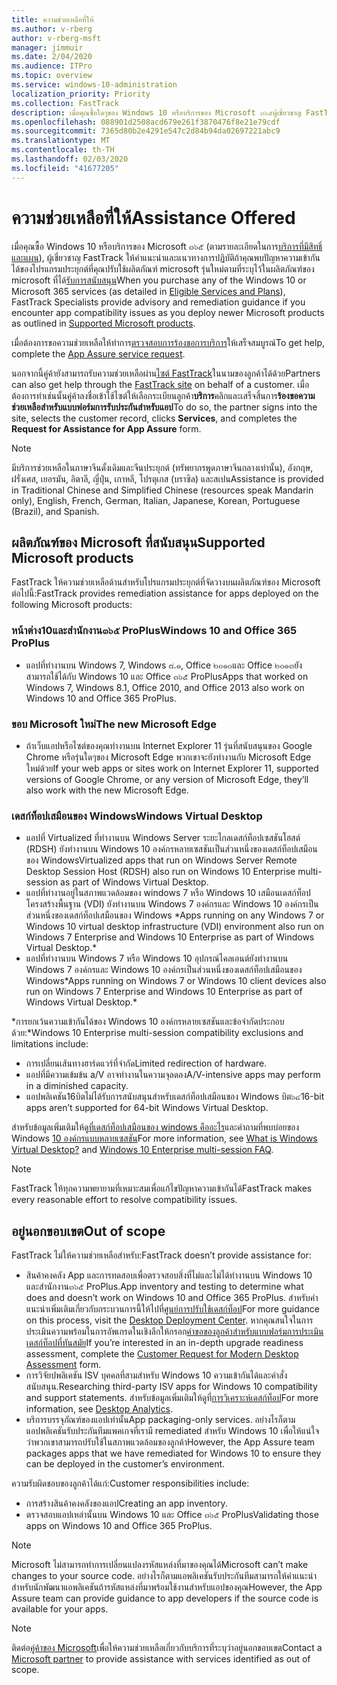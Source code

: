 ```yaml
---
title: ความช่วยเหลือที่ให้
ms.author: v-rberg
author: v-rberg-msft
manager: jimmuir
ms.date: 2/04/2020
ms.audience: ITPro
ms.topic: overview
ms.service: windows-10-administration
localization_priority: Priority
ms.collection: FastTrack
description: เมื่อคุณซื้อใดๆของ Windows 10 หรือบริการของ Microsoft ๓๖๕ผู้เชี่ยวชาญ FastTrack ให้คำแนะนำและแนวทางในการปรับใช้ Windows 10 และ Office ๓๖๕ ProPlus และอยู่ทันสมัยโดยไม่มีค่าใช้จ่ายเพิ่มเติม (มีการสมัครสมาชิกที่มีสิทธิ์)
ms.openlocfilehash: 088901d2508acd679e261f3870476f8e21e79cdf
ms.sourcegitcommit: 7365d80b2e4291e547c2d84b94da02697221abc9
ms.translationtype: MT
ms.contentlocale: th-TH
ms.lasthandoff: 02/03/2020
ms.locfileid: "41677205"
---
```

# <a name="assistance-offered"></a><span data-ttu-id="a4ff6-103">ความช่วยเหลือที่ให้</span><span class="sxs-lookup"><span data-stu-id="a4ff6-103">Assistance Offered</span></span>  

<span data-ttu-id="a4ff6-104">เมื่อคุณซื้อ Windows 10 หรือบริการของ Microsoft ๓๖๕ (ตามรายละเอียดในการ[บริการที่มีสิทธิ์และแผน](M365-eligible-services-and-plans.md)), ผู้เชี่ยวชาญ FastTrack ให้คำแนะนำและแนวทางการปฏิบัติถ้าคุณพบปัญหาความเข้ากันได้ของโปรแกรมประยุกต์ที่คุณปรับใช้ผลิตภัณฑ์ microsoft รุ่นใหม่ตามที่ระบุไว้ในผลิตภัณฑ์ของ microsoft ที่ได้[รับการสนับสนุน](#supported-microsoft-products)</span><span class="sxs-lookup"><span data-stu-id="a4ff6-104">When you purchase any of the Windows 10 or Microsoft 365 services (as detailed in [Eligible Services and Plans](M365-eligible-services-and-plans.md)), FastTrack Specialists provide advisory and remediation guidance if you encounter app compatibility issues as you deploy newer Microsoft products as outlined in [Supported Microsoft products](#supported-microsoft-products).</span></span>

<span data-ttu-id="a4ff6-105">เมื่อต้องการขอความช่วยเหลือให้ทำการ[ตรวจสอบการร้องขอการบริการ](https://go.microsoft.com/fwlink/?linkid=2022721)ให้เสร็จสมบูรณ์</span><span class="sxs-lookup"><span data-stu-id="a4ff6-105">To get help, complete the [App Assure service request](https://go.microsoft.com/fwlink/?linkid=2022721).</span></span>

<span data-ttu-id="a4ff6-106">นอกจากนี้คู่ค้ายังสามารถรับความช่วยเหลือผ่าน[ไซต์ FastTrack](https://go.microsoft.com/fwlink/?linkid=780698)ในนามของลูกค้าได้ด้วย</span><span class="sxs-lookup"><span data-stu-id="a4ff6-106">Partners can also get help through the [FastTrack site](https://go.microsoft.com/fwlink/?linkid=780698) on behalf of a customer.</span></span> <span data-ttu-id="a4ff6-107">เมื่อต้องการทำเช่นนั้นคู่ค้าลงชื่อเข้าใช้ไซต์ให้เลือกระเบียนลูกค้า**บริการ**คลิกและเสร็จสิ้นการ**ร้องขอความช่วยเหลือสำหรับแบบฟอร์มการรับประกันสำหรับแอป**</span><span class="sxs-lookup"><span data-stu-id="a4ff6-107">To do so, the partner signs into the site, selects the customer record, clicks **Services**, and completes the **Request for Assistance for App Assure** form.</span></span>

> [!NOTE]
> <span data-ttu-id="a4ff6-108">มีบริการช่วยเหลือในภาษาจีนดั้งเดิมและจีนประยุกต์ (ทรัพยากรพูดภาษาจีนกลางเท่านั้น), อังกฤษ, ฝรั่งเศส, เยอรมัน, อิตาลี, ญี่ปุ่น, เกาหลี, โปรตุเกส (บราซิล) และสเปน</span><span class="sxs-lookup"><span data-stu-id="a4ff6-108">Assistance is provided in Traditional Chinese and Simplified Chinese (resources speak Mandarin only), English, French, German, Italian, Japanese, Korean, Portuguese (Brazil), and Spanish.</span></span> 

## <a name="supported-microsoft-products"></a><span data-ttu-id="a4ff6-109">ผลิตภัณฑ์ของ Microsoft ที่สนับสนุน</span><span class="sxs-lookup"><span data-stu-id="a4ff6-109">Supported Microsoft products</span></span>

<span data-ttu-id="a4ff6-110">FastTrack ให้ความช่วยเหลือด้านสำหรับโปรแกรมประยุกต์ที่จัดวางบนผลิตภัณฑ์ของ Microsoft ต่อไปนี้:</span><span class="sxs-lookup"><span data-stu-id="a4ff6-110">FastTrack provides remediation assistance for apps deployed on the following Microsoft products:</span></span>

### <a name="windows-10-and-office-365-proplus"></a><span data-ttu-id="a4ff6-111">หน้าต่าง10และสำนักงาน๓๖๕ ProPlus</span><span class="sxs-lookup"><span data-stu-id="a4ff6-111">Windows 10 and Office 365 ProPlus</span></span>

- <span data-ttu-id="a4ff6-112">แอปที่ทำงานบน Windows 7, Windows ๘.๑, Office ๒๐๑๐และ Office ๒๐๑๓ยังสามารถใช้ได้กับ Windows 10 และ Office ๓๖๕ ProPlus</span><span class="sxs-lookup"><span data-stu-id="a4ff6-112">Apps that worked on Windows 7, Windows 8.1, Office 2010, and Office 2013 also work on Windows 10 and Office 365 ProPlus.</span></span>

### <a name="the-new-microsoft-edge"></a><span data-ttu-id="a4ff6-113">ขอบ Microsoft ใหม่</span><span class="sxs-lookup"><span data-stu-id="a4ff6-113">The new Microsoft Edge</span></span>

- <span data-ttu-id="a4ff6-114">ถ้าเว็บแอปหรือไซต์ของคุณทำงานบน Internet Explorer 11 รุ่นที่สนับสนุนของ Google Chrome หรือรุ่นใดๆของ Microsoft Edge พวกเขาจะยังทำงานกับ Microsoft Edge ใหม่ด้วย</span><span class="sxs-lookup"><span data-stu-id="a4ff6-114">If your web apps or sites work on Internet Explorer 11, supported versions of Google Chrome, or any version of Microsoft Edge, they’ll also work with the new Microsoft Edge.</span></span>

### <a name="windows-virtual-desktop"></a><span data-ttu-id="a4ff6-115">เดสก์ท็อปเสมือนของ Windows</span><span class="sxs-lookup"><span data-stu-id="a4ff6-115">Windows Virtual Desktop</span></span>

- <span data-ttu-id="a4ff6-116">แอปที่ Virtualized ที่ทำงานบน Windows Server ระยะไกลเดสก์ท็อปเซสชันโฮสต์ (RDSH) ยังทำงานบน Windows 10 องค์กรหลายเซสชันเป็นส่วนหนึ่งของเดสก์ท็อปเสมือนของ Windows</span><span class="sxs-lookup"><span data-stu-id="a4ff6-116">Virtualized apps that run on Windows Server Remote Desktop Session Host (RDSH) also run on Windows 10 Enterprise multi-session as part of Windows Virtual Desktop.</span></span>
- <span data-ttu-id="a4ff6-117">แอปที่ทำงานอยู่ในสภาพแวดล้อมของ windows 7 หรือ Windows 10 เสมือนเดสก์ท็อปโครงสร้างพื้นฐาน (VDI) ยังทำงานบน Windows 7 องค์กรและ Windows 10 องค์กรเป็นส่วนหนึ่งของเดสก์ท็อปเสมือนของ Windows \*</span><span class="sxs-lookup"><span data-stu-id="a4ff6-117">Apps running on any Windows 7 or Windows 10 virtual desktop infrastructure (VDI) environment also run on Windows 7 Enterprise and Windows 10 Enterprise as part of Windows Virtual Desktop.\*</span></span>
- <span data-ttu-id="a4ff6-118">แอปที่ทำงานบน Windows 7 หรือ Windows 10 อุปกรณ์ไคลเอนต์ยังทำงานบน Windows 7 องค์กรและ Windows 10 องค์กรเป็นส่วนหนึ่งของเดสก์ท็อปเสมือนของ Windows\*</span><span class="sxs-lookup"><span data-stu-id="a4ff6-118">Apps running on Windows 7 or Windows 10 client devices also run on Windows 7 Enterprise and Windows 10 Enterprise as part of Windows Virtual Desktop.\*</span></span>

<span data-ttu-id="a4ff6-119">\*การยกเว้นความเข้ากันได้ของ Windows 10 องค์กรหลายเซสชันและข้อจำกัดประกอบด้วย:</span><span class="sxs-lookup"><span data-stu-id="a4ff6-119">\*Windows 10 Enterprise multi-session compatibility exclusions and limitations include:</span></span>
- <span data-ttu-id="a4ff6-120">การเปลี่ยนเส้นทางฮาร์ดแวร์ที่จำกัด</span><span class="sxs-lookup"><span data-stu-id="a4ff6-120">Limited redirection of hardware.</span></span>
- <span data-ttu-id="a4ff6-121">แอปที่มีความเข้มข้น a/V อาจทำงานในความจุลดลง</span><span class="sxs-lookup"><span data-stu-id="a4ff6-121">A/V-intensive apps may perform in a diminished capacity.</span></span>
- <span data-ttu-id="a4ff6-122">แอปพลิเคชัน16บิตไม่ได้รับการสนับสนุนสำหรับเดสก์ท็อปเสมือนของ Windows บิต๖๔</span><span class="sxs-lookup"><span data-stu-id="a4ff6-122">16-bit apps aren’t supported for 64-bit Windows Virtual Desktop.</span></span>

<span data-ttu-id="a4ff6-123">สำหรับข้อมูลเพิ่มเติมให้ดู[ที่เดสก์ท็อปเสมือนของ windows คืออะไร](https://docs.microsoft.com/azure/virtual-desktop/overview)และคำถามที่พบบ่อยของ Windows [10 องค์กรแบบหลายเซสชัน](https://docs.microsoft.com/azure/virtual-desktop/windows-10-multisession-faq)</span><span class="sxs-lookup"><span data-stu-id="a4ff6-123">For more information, see [What is Windows Virtual Desktop?](https://docs.microsoft.com/azure/virtual-desktop/overview) and [Windows 10 Enterprise multi-session FAQ](https://docs.microsoft.com/azure/virtual-desktop/windows-10-multisession-faq).</span></span>

> [!NOTE]
> <span data-ttu-id="a4ff6-124">FastTrack ให้ทุกความพยายามที่เหมาะสมเพื่อแก้ไขปัญหาความเข้ากันได้</span><span class="sxs-lookup"><span data-stu-id="a4ff6-124">FastTrack makes every reasonable effort to resolve compatibility issues.</span></span> 

## <a name="out-of-scope"></a><span data-ttu-id="a4ff6-125">อยู่นอกขอบเขต</span><span class="sxs-lookup"><span data-stu-id="a4ff6-125">Out of scope</span></span>

<span data-ttu-id="a4ff6-126">FastTrack ไม่ให้ความช่วยเหลือสำหรับ:</span><span class="sxs-lookup"><span data-stu-id="a4ff6-126">FastTrack doesn’t provide assistance for:</span></span>
- <span data-ttu-id="a4ff6-127">สินค้าคงคลัง App และการทดสอบเพื่อตรวจสอบสิ่งที่ไม่และไม่ได้ทำงานบน Windows 10 และสำนักงาน๓๖๕ ProPlus.</span><span class="sxs-lookup"><span data-stu-id="a4ff6-127">App inventory and testing to determine what does and doesn’t work on Windows 10 and Office 365 ProPlus.</span></span> <span data-ttu-id="a4ff6-128">สำหรับคำแนะนำเพิ่มเติมเกี่ยวกับกระบวนการนี้ให้ไปที่[ศูนย์การปรับใช้เดสก์ท็อป](https://go.microsoft.com/fwlink/?linkid=2080140)</span><span class="sxs-lookup"><span data-stu-id="a4ff6-128">For more guidance on this process, visit the [Desktop Deployment Center](https://go.microsoft.com/fwlink/?linkid=2080140).</span></span> <span data-ttu-id="a4ff6-129">หากคุณสนใจในการประเมินความพร้อมในการอัพเกรดในเชิงลึกให้กรอก[คำขอของลูกค้าสำหรับแบบฟอร์มการประเมินเดสก์ท็อปที่ทันสมัย](https://go.microsoft.com/fwlink/?linkid=2053818)</span><span class="sxs-lookup"><span data-stu-id="a4ff6-129">If you’re interested in an in-depth upgrade readiness assessment, complete the [Customer Request for Modern Desktop Assessment](https://go.microsoft.com/fwlink/?linkid=2053818) form.</span></span>
- <span data-ttu-id="a4ff6-130">การวิจัยปพลิเคชัน ISV บุคคลที่สามสำหรับ Windows 10 ความเข้ากันได้และคำสั่งสนับสนุน.</span><span class="sxs-lookup"><span data-stu-id="a4ff6-130">Researching third-party ISV apps for Windows 10 compatibility and support statements.</span></span> <span data-ttu-id="a4ff6-131">สำหรับข้อมูลเพิ่มเติมให้ดูที่[การวิเคราะห์เดสก์ท็อป](https://docs.microsoft.com/sccm/desktop-analytics/overview)</span><span class="sxs-lookup"><span data-stu-id="a4ff6-131">For more information, see [Desktop Analytics](https://docs.microsoft.com/sccm/desktop-analytics/overview).</span></span>
- <span data-ttu-id="a4ff6-132">บริการบรรจุภัณฑ์ของแอปเท่านั้น</span><span class="sxs-lookup"><span data-stu-id="a4ff6-132">App packaging-only services.</span></span> <span data-ttu-id="a4ff6-133">อย่างไรก็ตามแอปพลิเคชันรับประกันทีมแพคเกจที่เรามี remediated สำหรับ Windows 10 เพื่อให้แน่ใจว่าพวกเขาสามารถปรับใช้ในสภาพแวดล้อมของลูกค้า</span><span class="sxs-lookup"><span data-stu-id="a4ff6-133">However, the App Assure team packages apps that we have remediated for Windows 10 to ensure they can be deployed in the customer’s environment.</span></span>

<span data-ttu-id="a4ff6-134">ความรับผิดชอบของลูกค้าได้แก่:</span><span class="sxs-lookup"><span data-stu-id="a4ff6-134">Customer responsibilities include:</span></span>
- <span data-ttu-id="a4ff6-135">การสร้างสินค้าคงคลังของแอป</span><span class="sxs-lookup"><span data-stu-id="a4ff6-135">Creating an app inventory.</span></span>
- <span data-ttu-id="a4ff6-136">ตรวจสอบแอปเหล่านั้นบน Windows 10 และ Office ๓๖๕ ProPlus</span><span class="sxs-lookup"><span data-stu-id="a4ff6-136">Validating those apps on Windows 10 and Office 365 ProPlus.</span></span>

> [!NOTE]
> <span data-ttu-id="a4ff6-137">Microsoft ไม่สามารถทำการเปลี่ยนแปลงรหัสแหล่งที่มาของคุณได้</span><span class="sxs-lookup"><span data-stu-id="a4ff6-137">Microsoft can’t make changes to your source code.</span></span> <span data-ttu-id="a4ff6-138">อย่างไรก็ตามแอพลิเคชันรับประกันทีมสามารถให้คำแนะนำสำหรับนักพัฒนาแอพลิเคชันถ้ารหัสแหล่งที่มาพร้อมใช้งานสำหรับแอปของคุณ</span><span class="sxs-lookup"><span data-stu-id="a4ff6-138">However, the App Assure team can provide guidance to app developers if the source code is available for your apps.</span></span>

> [!NOTE]
> <span data-ttu-id="a4ff6-139">ติดต่อ[คู่ค้าของ Microsoft](https://go.microsoft.com/fwlink/?linkid=2080150)เพื่อให้ความช่วยเหลือเกี่ยวกับบริการที่ระบุว่าอยู่นอกขอบเขต</span><span class="sxs-lookup"><span data-stu-id="a4ff6-139">Contact a [Microsoft partner](https://go.microsoft.com/fwlink/?linkid=2080150) to provide assistance with services identified as out of scope.</span></span>
